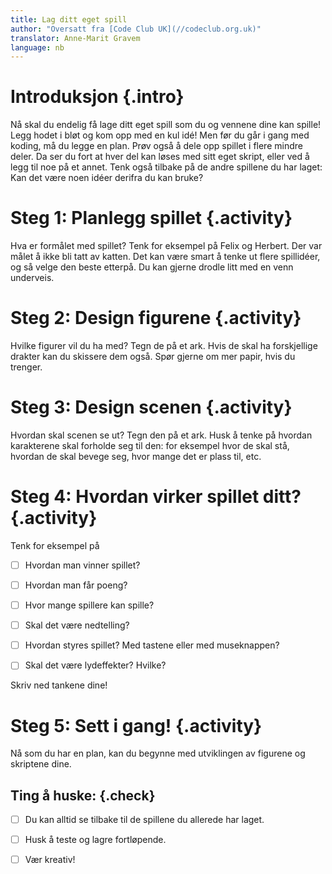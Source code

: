 ```yaml
---
title: Lag ditt eget spill
author: "Oversatt fra [Code Club UK](//codeclub.org.uk)"
translator: Anne-Marit Gravem
language: nb
---
```



# Introduksjon {.intro}

Nå skal du endelig få lage ditt eget spill som du og vennene dine kan spille!
Legg hodet i bløt og kom opp med en kul idé! Men før du går i gang med koding,
må du legge en plan. Prøv også å dele opp spillet i flere mindre deler. Da ser
du fort at hver del kan løses med sitt eget skript, eller ved å legg til noe på
et annet. Tenk også tilbake på de andre spillene du har laget: Kan det være noen
idéer derifra du kan bruke?


# Steg 1: Planlegg spillet {.activity}

Hva er formålet med spillet? Tenk for eksempel på Felix og Herbert. Der var
målet å ikke bli tatt av katten. Det kan være smart å tenke ut flere spillidéer,
og så velge den beste etterpå. Du kan gjerne drodle litt med en venn underveis.


# Steg 2: Design figurene {.activity}

Hvilke figurer vil du ha med? Tegn de på et ark. Hvis de skal ha forskjellige
drakter kan du skissere dem også. Spør gjerne om mer papir, hvis du trenger.


# Steg 3: Design scenen {.activity}

Hvordan skal scenen se ut? Tegn den på et ark. Husk å tenke på hvordan
karakterene skal forholde seg til den: for eksempel hvor de skal stå, hvordan de
skal bevege seg, hvor mange det er plass til, etc.


# Steg 4: Hvordan virker spillet ditt? {.activity}

Tenk for eksempel på

- [ ] Hvordan man vinner spillet?

- [ ] Hvordan man får poeng?

- [ ] Hvor mange spillere kan spille?

- [ ] Skal det være nedtelling?

- [ ] Hvordan styres spillet? Med tastene eller med museknappen?

- [ ] Skal det være lydeffekter? Hvilke?

Skriv ned tankene dine!


# Steg 5: Sett i gang! {.activity}

Nå som du har en plan, kan du begynne med utviklingen av figurene og skriptene
dine.

## Ting å huske: {.check}

- [ ] Du kan alltid se tilbake til de spillene du allerede har laget.

- [ ] Husk å teste og lagre fortløpende.

- [ ] Vær kreativ!
